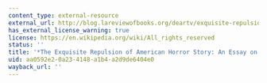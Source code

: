 ```yaml
---
content_type: external-resource
external_url: http://blog.lareviewofbooks.org/deartv/exquisite-repulsion-american-horror-story-essay-abjection/
has_external_license_warning: true
license: https://en.wikipedia.org/wiki/All_rights_reserved
status: ''
title: '*The Exquisite Repulsion of American Horror Story: An Essay on Abjection*'
uid: aa0592e2-0a23-4148-a1b4-a2d9de6404e0
wayback_url: ''
---
```

